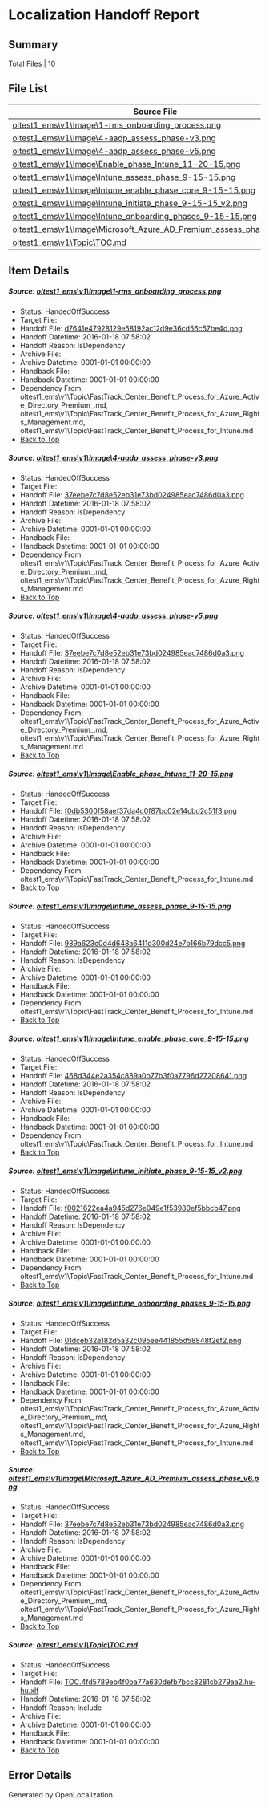 # <a name='report-top'></a> Localization Handoff Report

## Summary
 Total Files | 10

## File List
 Source File | Status | Details 
 ----------- | ------ | ------- 
 [oltest1_ems\v1\Image\1-rms_onboarding_process.png](https://github.com/kimizhu/oltest1_ems/blob/9798dc0eb649b7ac75c9199347cad14b3ca8eff8/oltest1_ems/v1/Image/1-rms_onboarding_process.png) | HandedOffSuccess | [Details](#d7641e47928129e58192ac12d9e36cd56c57be4d6)
 [oltest1_ems\v1\Image\4-aadp_assess_phase-v3.png](https://github.com/kimizhu/oltest1_ems/blob/490ca3925f411e51c7efac0b154545686b7f8377/oltest1_ems/v1/Image/4-aadp_assess_phase-v3.png) | HandedOffSuccess | [Details](#37eebe7c7d8e52eb31e73bd024985eac7486d0a38)
 [oltest1_ems\v1\Image\4-aadp_assess_phase-v5.png](https://github.com/kimizhu/oltest1_ems/blob/9798dc0eb649b7ac75c9199347cad14b3ca8eff8/oltest1_ems/v1/Image/4-aadp_assess_phase-v5.png) | HandedOffSuccess | [Details](#37eebe7c7d8e52eb31e73bd024985eac7486d0a310)
 [oltest1_ems\v1\Image\Enable_phase_Intune_11-20-15.png](https://github.com/kimizhu/oltest1_ems/blob/490ca3925f411e51c7efac0b154545686b7f8377/oltest1_ems/v1/Image/Enable_phase_Intune_11-20-15.png) | HandedOffSuccess | [Details](#f0db5300f58aef37da4c0f87bc02e14cbd2c51f311)
 [oltest1_ems\v1\Image\Intune_assess_phase_9-15-15.png](https://github.com/kimizhu/oltest1_ems/blob/490ca3925f411e51c7efac0b154545686b7f8377/oltest1_ems/v1/Image/Intune_assess_phase_9-15-15.png) | HandedOffSuccess | [Details](#989a623c0d4d648a6411d300d24e7b166b79dcc512)
 [oltest1_ems\v1\Image\Intune_enable_phase_core_9-15-15.png](https://github.com/kimizhu/oltest1_ems/blob/490ca3925f411e51c7efac0b154545686b7f8377/oltest1_ems/v1/Image/Intune_enable_phase_core_9-15-15.png) | HandedOffSuccess | [Details](#468d344e2a354c889a0b77b3f0a7796d2720864113)
 [oltest1_ems\v1\Image\Intune_initiate_phase_9-15-15_v2.png](https://github.com/kimizhu/oltest1_ems/blob/490ca3925f411e51c7efac0b154545686b7f8377/oltest1_ems/v1/Image/Intune_initiate_phase_9-15-15_v2.png) | HandedOffSuccess | [Details](#f0021622ea4a945d276e049e1f53980ef5bbcb4716)
 [oltest1_ems\v1\Image\Intune_onboarding_phases_9-15-15.png](https://github.com/kimizhu/oltest1_ems/blob/490ca3925f411e51c7efac0b154545686b7f8377/oltest1_ems/v1/Image/Intune_onboarding_phases_9-15-15.png) | HandedOffSuccess | [Details](#01dceb32e182d5a32c095ee441855d58848f2ef217)
 [oltest1_ems\v1\Image\Microsoft_Azure_AD_Premium_assess_phase_v6.png](https://github.com/kimizhu/oltest1_ems/blob/9798dc0eb649b7ac75c9199347cad14b3ca8eff8/oltest1_ems/v1/Image/Microsoft_Azure_AD_Premium_assess_phase_v6.png) | HandedOffSuccess | [Details](#37eebe7c7d8e52eb31e73bd024985eac7486d0a322)
 [oltest1_ems\v1\Topic\TOC.md](https://github.com/kimizhu/oltest1_ems/blob/9798dc0eb649b7ac75c9199347cad14b3ca8eff8/oltest1_ems/v1/Topic/TOC.md) | HandedOffSuccess | [Details](#22acffc81bfca297a5fe09b2ec72edf73d48a03752)

## Item Details
##### <a name='d7641e47928129e58192ac12d9e36cd56c57be4d6'></a> Source: [oltest1_ems\v1\Image\1-rms_onboarding_process.png](https://github.com/kimizhu/oltest1_ems/blob/9798dc0eb649b7ac75c9199347cad14b3ca8eff8/oltest1_ems/v1/Image/1-rms_onboarding_process.png)
* Status: HandedOffSuccess
* Target File: 
* Handoff File: [d7641e47928129e58192ac12d9e36cd56c57be4d.png](https://github.com/OpenLocalizationOrg/olhandoff/blob/1335a1968f96079383eb9c0cf3ca591f00428b5d/ol-handoff/kimizhu/oltest1_ems.hu-hu/master/d7641e47928129e58192ac12d9e36cd56c57be4d.png)
* Handoff Datetime: 2016-01-18 07:58:02
* Handoff Reason: IsDependency
* Archive File: 
* Archive Datetime: 0001-01-01 00:00:00
* Handback File: 
* Handback Datetime: 0001-01-01 00:00:00
* Dependency From: oltest1_ems\v1\Topic\FastTrack_Center_Benefit_Process_for_Azure_Active_Directory_Premium_.md, oltest1_ems\v1\Topic\FastTrack_Center_Benefit_Process_for_Azure_Rights_Management.md, oltest1_ems\v1\Topic\FastTrack_Center_Benefit_Process_for_Intune.md
* [Back to Top](#report-top)

##### <a name='37eebe7c7d8e52eb31e73bd024985eac7486d0a38'></a> Source: [oltest1_ems\v1\Image\4-aadp_assess_phase-v3.png](https://github.com/kimizhu/oltest1_ems/blob/490ca3925f411e51c7efac0b154545686b7f8377/oltest1_ems/v1/Image/4-aadp_assess_phase-v3.png)
* Status: HandedOffSuccess
* Target File: 
* Handoff File: [37eebe7c7d8e52eb31e73bd024985eac7486d0a3.png](https://github.com/OpenLocalizationOrg/olhandoff/blob/1335a1968f96079383eb9c0cf3ca591f00428b5d/ol-handoff/kimizhu/oltest1_ems.hu-hu/master/37eebe7c7d8e52eb31e73bd024985eac7486d0a3.png)
* Handoff Datetime: 2016-01-18 07:58:02
* Handoff Reason: IsDependency
* Archive File: 
* Archive Datetime: 0001-01-01 00:00:00
* Handback File: 
* Handback Datetime: 0001-01-01 00:00:00
* Dependency From: oltest1_ems\v1\Topic\FastTrack_Center_Benefit_Process_for_Azure_Active_Directory_Premium_.md, oltest1_ems\v1\Topic\FastTrack_Center_Benefit_Process_for_Azure_Rights_Management.md
* [Back to Top](#report-top)

##### <a name='37eebe7c7d8e52eb31e73bd024985eac7486d0a310'></a> Source: [oltest1_ems\v1\Image\4-aadp_assess_phase-v5.png](https://github.com/kimizhu/oltest1_ems/blob/9798dc0eb649b7ac75c9199347cad14b3ca8eff8/oltest1_ems/v1/Image/4-aadp_assess_phase-v5.png)
* Status: HandedOffSuccess
* Target File: 
* Handoff File: [37eebe7c7d8e52eb31e73bd024985eac7486d0a3.png](https://github.com/OpenLocalizationOrg/olhandoff/blob/1335a1968f96079383eb9c0cf3ca591f00428b5d/ol-handoff/kimizhu/oltest1_ems.hu-hu/master/37eebe7c7d8e52eb31e73bd024985eac7486d0a3.png)
* Handoff Datetime: 2016-01-18 07:58:02
* Handoff Reason: IsDependency
* Archive File: 
* Archive Datetime: 0001-01-01 00:00:00
* Handback File: 
* Handback Datetime: 0001-01-01 00:00:00
* Dependency From: oltest1_ems\v1\Topic\FastTrack_Center_Benefit_Process_for_Azure_Active_Directory_Premium_.md, oltest1_ems\v1\Topic\FastTrack_Center_Benefit_Process_for_Azure_Rights_Management.md
* [Back to Top](#report-top)

##### <a name='f0db5300f58aef37da4c0f87bc02e14cbd2c51f311'></a> Source: [oltest1_ems\v1\Image\Enable_phase_Intune_11-20-15.png](https://github.com/kimizhu/oltest1_ems/blob/490ca3925f411e51c7efac0b154545686b7f8377/oltest1_ems/v1/Image/Enable_phase_Intune_11-20-15.png)
* Status: HandedOffSuccess
* Target File: 
* Handoff File: [f0db5300f58aef37da4c0f87bc02e14cbd2c51f3.png](https://github.com/OpenLocalizationOrg/olhandoff/blob/1335a1968f96079383eb9c0cf3ca591f00428b5d/ol-handoff/kimizhu/oltest1_ems.hu-hu/master/f0db5300f58aef37da4c0f87bc02e14cbd2c51f3.png)
* Handoff Datetime: 2016-01-18 07:58:02
* Handoff Reason: IsDependency
* Archive File: 
* Archive Datetime: 0001-01-01 00:00:00
* Handback File: 
* Handback Datetime: 0001-01-01 00:00:00
* Dependency From: oltest1_ems\v1\Topic\FastTrack_Center_Benefit_Process_for_Intune.md
* [Back to Top](#report-top)

##### <a name='989a623c0d4d648a6411d300d24e7b166b79dcc512'></a> Source: [oltest1_ems\v1\Image\Intune_assess_phase_9-15-15.png](https://github.com/kimizhu/oltest1_ems/blob/490ca3925f411e51c7efac0b154545686b7f8377/oltest1_ems/v1/Image/Intune_assess_phase_9-15-15.png)
* Status: HandedOffSuccess
* Target File: 
* Handoff File: [989a623c0d4d648a6411d300d24e7b166b79dcc5.png](https://github.com/OpenLocalizationOrg/olhandoff/blob/1335a1968f96079383eb9c0cf3ca591f00428b5d/ol-handoff/kimizhu/oltest1_ems.hu-hu/master/989a623c0d4d648a6411d300d24e7b166b79dcc5.png)
* Handoff Datetime: 2016-01-18 07:58:02
* Handoff Reason: IsDependency
* Archive File: 
* Archive Datetime: 0001-01-01 00:00:00
* Handback File: 
* Handback Datetime: 0001-01-01 00:00:00
* Dependency From: oltest1_ems\v1\Topic\FastTrack_Center_Benefit_Process_for_Intune.md
* [Back to Top](#report-top)

##### <a name='468d344e2a354c889a0b77b3f0a7796d2720864113'></a> Source: [oltest1_ems\v1\Image\Intune_enable_phase_core_9-15-15.png](https://github.com/kimizhu/oltest1_ems/blob/490ca3925f411e51c7efac0b154545686b7f8377/oltest1_ems/v1/Image/Intune_enable_phase_core_9-15-15.png)
* Status: HandedOffSuccess
* Target File: 
* Handoff File: [468d344e2a354c889a0b77b3f0a7796d27208641.png](https://github.com/OpenLocalizationOrg/olhandoff/blob/1335a1968f96079383eb9c0cf3ca591f00428b5d/ol-handoff/kimizhu/oltest1_ems.hu-hu/master/468d344e2a354c889a0b77b3f0a7796d27208641.png)
* Handoff Datetime: 2016-01-18 07:58:02
* Handoff Reason: IsDependency
* Archive File: 
* Archive Datetime: 0001-01-01 00:00:00
* Handback File: 
* Handback Datetime: 0001-01-01 00:00:00
* Dependency From: oltest1_ems\v1\Topic\FastTrack_Center_Benefit_Process_for_Intune.md
* [Back to Top](#report-top)

##### <a name='f0021622ea4a945d276e049e1f53980ef5bbcb4716'></a> Source: [oltest1_ems\v1\Image\Intune_initiate_phase_9-15-15_v2.png](https://github.com/kimizhu/oltest1_ems/blob/490ca3925f411e51c7efac0b154545686b7f8377/oltest1_ems/v1/Image/Intune_initiate_phase_9-15-15_v2.png)
* Status: HandedOffSuccess
* Target File: 
* Handoff File: [f0021622ea4a945d276e049e1f53980ef5bbcb47.png](https://github.com/OpenLocalizationOrg/olhandoff/blob/1335a1968f96079383eb9c0cf3ca591f00428b5d/ol-handoff/kimizhu/oltest1_ems.hu-hu/master/f0021622ea4a945d276e049e1f53980ef5bbcb47.png)
* Handoff Datetime: 2016-01-18 07:58:02
* Handoff Reason: IsDependency
* Archive File: 
* Archive Datetime: 0001-01-01 00:00:00
* Handback File: 
* Handback Datetime: 0001-01-01 00:00:00
* Dependency From: oltest1_ems\v1\Topic\FastTrack_Center_Benefit_Process_for_Intune.md
* [Back to Top](#report-top)

##### <a name='01dceb32e182d5a32c095ee441855d58848f2ef217'></a> Source: [oltest1_ems\v1\Image\Intune_onboarding_phases_9-15-15.png](https://github.com/kimizhu/oltest1_ems/blob/490ca3925f411e51c7efac0b154545686b7f8377/oltest1_ems/v1/Image/Intune_onboarding_phases_9-15-15.png)
* Status: HandedOffSuccess
* Target File: 
* Handoff File: [01dceb32e182d5a32c095ee441855d58848f2ef2.png](https://github.com/OpenLocalizationOrg/olhandoff/blob/1335a1968f96079383eb9c0cf3ca591f00428b5d/ol-handoff/kimizhu/oltest1_ems.hu-hu/master/01dceb32e182d5a32c095ee441855d58848f2ef2.png)
* Handoff Datetime: 2016-01-18 07:58:02
* Handoff Reason: IsDependency
* Archive File: 
* Archive Datetime: 0001-01-01 00:00:00
* Handback File: 
* Handback Datetime: 0001-01-01 00:00:00
* Dependency From: oltest1_ems\v1\Topic\FastTrack_Center_Benefit_Process_for_Azure_Active_Directory_Premium_.md, oltest1_ems\v1\Topic\FastTrack_Center_Benefit_Process_for_Azure_Rights_Management.md, oltest1_ems\v1\Topic\FastTrack_Center_Benefit_Process_for_Intune.md
* [Back to Top](#report-top)

##### <a name='37eebe7c7d8e52eb31e73bd024985eac7486d0a322'></a> Source: [oltest1_ems\v1\Image\Microsoft_Azure_AD_Premium_assess_phase_v6.png](https://github.com/kimizhu/oltest1_ems/blob/9798dc0eb649b7ac75c9199347cad14b3ca8eff8/oltest1_ems/v1/Image/Microsoft_Azure_AD_Premium_assess_phase_v6.png)
* Status: HandedOffSuccess
* Target File: 
* Handoff File: [37eebe7c7d8e52eb31e73bd024985eac7486d0a3.png](https://github.com/OpenLocalizationOrg/olhandoff/blob/1335a1968f96079383eb9c0cf3ca591f00428b5d/ol-handoff/kimizhu/oltest1_ems.hu-hu/master/37eebe7c7d8e52eb31e73bd024985eac7486d0a3.png)
* Handoff Datetime: 2016-01-18 07:58:02
* Handoff Reason: IsDependency
* Archive File: 
* Archive Datetime: 0001-01-01 00:00:00
* Handback File: 
* Handback Datetime: 0001-01-01 00:00:00
* Dependency From: oltest1_ems\v1\Topic\FastTrack_Center_Benefit_Process_for_Azure_Active_Directory_Premium_.md, oltest1_ems\v1\Topic\FastTrack_Center_Benefit_Process_for_Azure_Rights_Management.md
* [Back to Top](#report-top)

##### <a name='22acffc81bfca297a5fe09b2ec72edf73d48a03752'></a> Source: [oltest1_ems\v1\Topic\TOC.md](https://github.com/kimizhu/oltest1_ems/blob/9798dc0eb649b7ac75c9199347cad14b3ca8eff8/oltest1_ems/v1/Topic/TOC.md)
* Status: HandedOffSuccess
* Target File: 
* Handoff File: [TOC.4fd5789eb4f0ba77a630defb7bcc8281cb279aa2.hu-hu.xlf](https://github.com/OpenLocalizationOrg/olhandoff/blob/1335a1968f96079383eb9c0cf3ca591f00428b5d/ol-handoff/kimizhu/oltest1_ems.hu-hu/master/TOC.4fd5789eb4f0ba77a630defb7bcc8281cb279aa2.hu-hu.xlf)
* Handoff Datetime: 2016-01-18 07:58:02
* Handoff Reason: Include
* Archive File: 
* Archive Datetime: 0001-01-01 00:00:00
* Handback File: 
* Handback Datetime: 0001-01-01 00:00:00
* [Back to Top](#report-top)


## Error Details

Generated by OpenLocalization.
